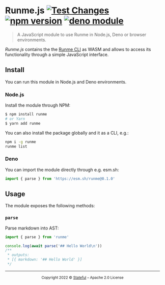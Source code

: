 # Runme.js [![Test Changes](https://github.com/stateful/runmejs/actions/workflows/test.yaml/badge.svg)](https://github.com/stateful/runmejs/actions/workflows/test.yaml) [![npm version](https://badge.fury.io/js/runme.svg)](https://badge.fury.io/js/runme) [![deno module](https://shield.deno.dev/x/runme)](https://deno.land/x/runme)

> A JavaScript module to use Runme in Node.js, Deno or browser environments.

_Runme.js_ contains the the [Runme CLI](https://github.com/stateful/runme) as WASM and allows to access its functionality through a simple JavaScript interface.

## Install

You can run this module in Node.js and Deno environments.

### Node.js

Install the module through NPM:

```sh
$ npm install runme
# or Yarn
$ yarn add runme
```

You can also install the package globally and it as a CLI, e.g.:

```sh
npm i -g runme
runme list
```

### Deno

You can import the module directly through e.g. esm.sh:

```ts
import { parse } from 'https://esm.sh/runme@0.1.0'
```

## Usage

The module exposes the following methods:

### `parse`

Parse markdown into AST:

```ts
import { parse } from 'runme'

console.log(await parse('## Hello World\n'))
/**
 * outputs:
 * [{ markdown: '## Hello World' }]
 */
```

---

<p align="center"><small>Copyright 2022 © <a href="http://stateful.com/">Stateful</a> – Apache 2.0 License</small></p>
